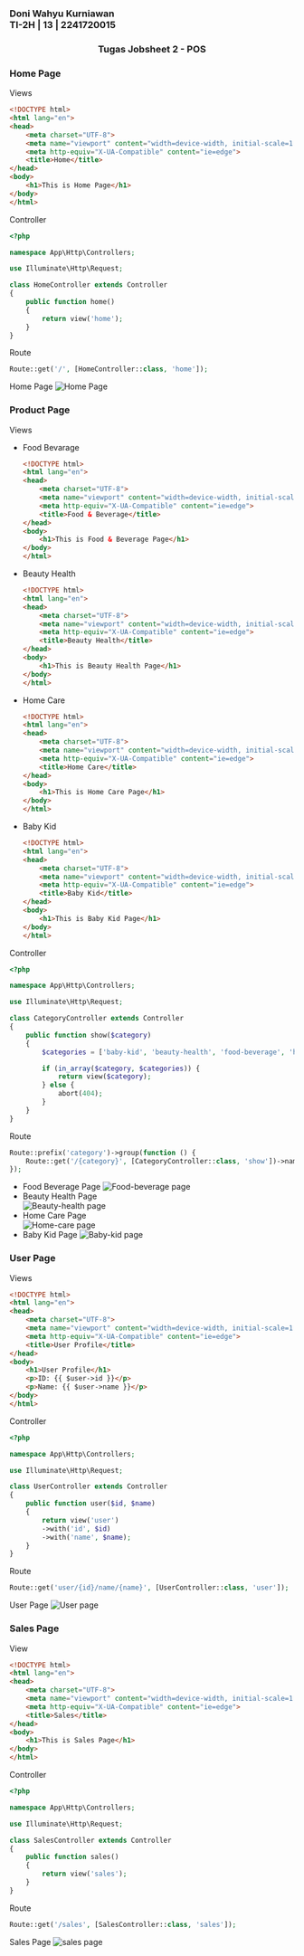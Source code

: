 ### Doni Wahyu Kurniawan <br> TI-2H | 13 | 2241720015

### <center>Tugas Jobsheet 2 - POS</center>
### Home Page
Views
```html
<!DOCTYPE html>
<html lang="en">
<head>
    <meta charset="UTF-8">
    <meta name="viewport" content="width=device-width, initial-scale=1.0">
    <meta http-equiv="X-UA-Compatible" content="ie=edge">
    <title>Home</title>
</head>
<body>
    <h1>This is Home Page</h1>
</body>
</html>
```
Controller
```php
<?php

namespace App\Http\Controllers;

use Illuminate\Http\Request;

class HomeController extends Controller
{
    public function home()
    {
        return view('home');
    }
}
```
Route
```php
Route::get('/', [HomeController::class, 'home']);
```
Home Page
![Home Page](1.png)
### Product Page
Views
* Food Bevarage
  ```html
  <!DOCTYPE html>
  <html lang="en">
  <head>
      <meta charset="UTF-8">
      <meta name="viewport" content="width=device-width, initial-scale=1.0">
      <meta http-equiv="X-UA-Compatible" content="ie=edge">
      <title>Food & Beverage</title>
  </head>
  <body>
      <h1>This is Food & Beverage Page</h1>
  </body>
  </html>
  ```
* Beauty Health
  ```html
  <!DOCTYPE html>
  <html lang="en">
  <head>
      <meta charset="UTF-8">
      <meta name="viewport" content="width=device-width, initial-scale=1.0">
      <meta http-equiv="X-UA-Compatible" content="ie=edge">
      <title>Beauty Health</title>
  </head>
  <body>
      <h1>This is Beauty Health Page</h1>
  </body>
  </html>
  ```
* Home Care
  ```html
  <!DOCTYPE html>
  <html lang="en">
  <head>
      <meta charset="UTF-8">
      <meta name="viewport" content="width=device-width, initial-scale=1.0">
      <meta http-equiv="X-UA-Compatible" content="ie=edge">
      <title>Home Care</title>
  </head>
  <body>
      <h1>This is Home Care Page</h1>
  </body>
  </html>
  ```
* Baby Kid
  ```html
  <!DOCTYPE html>
  <html lang="en">
  <head>
      <meta charset="UTF-8">
      <meta name="viewport" content="width=device-width, initial-scale=1.0">
      <meta http-equiv="X-UA-Compatible" content="ie=edge">
      <title>Baby Kid</title>
  </head>
  <body>
      <h1>This is Baby Kid Page</h1>
  </body>
  </html>
  ```
Controller
```php
<?php

namespace App\Http\Controllers;

use Illuminate\Http\Request;

class CategoryController extends Controller
{
    public function show($category)
    {
        $categories = ['baby-kid', 'beauty-health', 'food-beverage', 'home-care'];

        if (in_array($category, $categories)) {
            return view($category);
        } else {
            abort(404);        
        }
    }
}
```
Route
```php
Route::prefix('category')->group(function () {
    Route::get('/{category}', [CategoryController::class, 'show'])->name('categories.show');
});
```
* Food Beverage Page
![Food-beverage page](2.png)
* Beauty Health Page\
![Beauty-health page](3.png)
* Home Care Page\
![Home-care page](4.png)
* Baby Kid Page
![Baby-kid page](5.png)
### User Page
Views
```html
<!DOCTYPE html>
<html lang="en">
<head>
    <meta charset="UTF-8">
    <meta name="viewport" content="width=device-width, initial-scale=1.0">
    <meta http-equiv="X-UA-Compatible" content="ie=edge">
    <title>User Profile</title>
</head>
<body>
    <h1>User Profile</h1>
    <p>ID: {{ $user->id }}</p>
    <p>Name: {{ $user->name }}</p>
</body>
</html>
```
Controller
```php
<?php

namespace App\Http\Controllers;

use Illuminate\Http\Request;

class UserController extends Controller
{
    public function user($id, $name)
    {
        return view('user')
        ->with('id', $id)
        ->with('name', $name);
    }
}
```
Route
```php
Route::get('user/{id}/name/{name}', [UserController::class, 'user']);
```
User Page
![User page](6.png)
### Sales Page
View
```html
<!DOCTYPE html>
<html lang="en">
<head>
    <meta charset="UTF-8">
    <meta name="viewport" content="width=device-width, initial-scale=1.0">
    <meta http-equiv="X-UA-Compatible" content="ie=edge">
    <title>Sales</title>
</head>
<body>
    <h1>This is Sales Page</h1>
</body>
</html>
```
Controller
```php
<?php

namespace App\Http\Controllers;

use Illuminate\Http\Request;

class SalesController extends Controller
{
    public function sales()
    {
        return view('sales');
    }
}
```
Route
```php
Route::get('/sales', [SalesController::class, 'sales']);
```
Sales Page
![sales page](7.png)